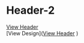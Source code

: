# Header-2
[View Header](https://arnyworld.github.io/header2/)
<br>
[View Design]([View Header](https://www.figma.com/file/HgYSlKFQFAX5WGAi4L8Biz/Header2?node-id=0%3A1)
)
